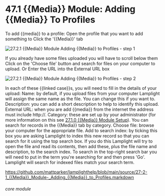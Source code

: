 # 47.1 {{Media}} Module: Adding {{Media}} To Profiles

To add {{media}} to a profile:
Open the profile that you want to add something to
Click the &#039;{{Media}}&#039; tab

![27.2.1 {{Media}} Module Adding {{Media}} to Profiles - step 1](27.2.1_Media_Module_Adding_Media_to_Profiles_im_1.png)

If you already have some files uploaded you will have to scroll below them
Click on the &#039;Choose file&#039; button and search for files on your computer to upload. Or Enter the URL into the External URL box

![27.2.1 {{Media}} Module Adding {{Media}} to Profiles - step 2](27.2.1_Media_Module_Adding_Media_to_Profiles_im_2.png)

In each of these {{linked case}}s, you will need to fill in the details of your upload:
Name: by default, if you upload files from your computer Lamplight will assign the same name as the file. You can change this if you want to.
Description: you can add a short description to help to identify this upload.
External URL: when you are add {{media}} from the internet the address must include http://.
Category: these are set up by your administrator (for more information on this see [27.1.0 {{Media}} Module Setup](https://lamplight.online/en/help/index/p/27.1.0)). You can search for records in the {{Media}} tab by category.
Choose file: browse your computer for the appropriate file.
Add to search index: by ticking this box you are asking Lamplight to index this new record so that you can search for it using the top search box. If you do this Lamplight will try to open the file and read its contents, then add these, plus the file name and description, to the search index. To search in the top-right search bar you will need to put in the term you&#039;re searching for and then press &#039;Go&#039;. Lamplight will search for indexed files match your search term.

https://github.com/mattparker/lamplighthelp/blob/main/source/27-2-1_{{Media}}_Module-_Adding_{{Media}}_to_Profiles.markdown

###### core module
